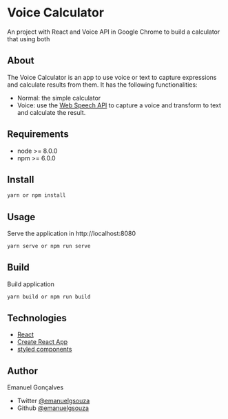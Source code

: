 # Voice Calculator

An project with React and Voice API in Google Chrome to build a calculator that using both

## About

The Voice Calculator is an app to use voice or text to capture expressions and calculate results from them. It has the following functionalities:

* Normal: the simple calculator
* Voice: use the [Web Speech API](https://developer.mozilla.org/en-US/docs/Web/API/Web_Speech_API) to capture a voice and transform to text and calculate the result.

## Requirements

* node >= 8.0.0
* npm >= 6.0.0

## Install

```sh
yarn or npm install
```

## Usage

Serve the application in http://localhost:8080

```sh
yarn serve or npm run serve
```

## Build

Build application

```sh
yarn build or npm run build
```

## Technologies

* [React](https://reactjs.org/docs)
* [Create React App](https://facebook.github.io/create-react-app/docs/getting-started)
* [styled components](https://styled-components.com/docs/basics)

## Author

Emanuel Gonçalves
* Twitter [@emanuelgsouza](https://twitter.com/emanuelgsouza)
* Github [@emanuelgsouza](https://github.com/emanuelgsouza)
